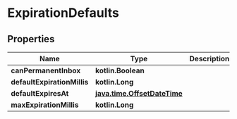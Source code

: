 
# ExpirationDefaults

## Properties
Name | Type | Description | Notes
------------ | ------------- | ------------- | -------------
**canPermanentInbox** | **kotlin.Boolean** |  | 
**defaultExpirationMillis** | **kotlin.Long** |  |  [optional]
**defaultExpiresAt** | [**java.time.OffsetDateTime**](java.time.OffsetDateTime.md) |  |  [optional]
**maxExpirationMillis** | **kotlin.Long** |  |  [optional]



